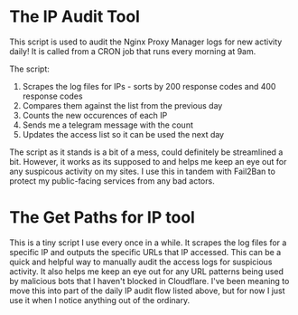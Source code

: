 # The IP Audit Tool

This script is used to audit the Nginx Proxy Manager logs for new activity daily!
It is called from a CRON job that runs every morning at 9am.

The script:
  1. Scrapes the log files for IPs - sorts by 200 response codes and 400 response codes
  2. Compares them against the list from the previous day
  3. Counts the new occurences of each IP
  4. Sends me a telegram message with the count
  5. Updates the access list so it can be used the next day

The script as it stands is a bit of a mess, could definitely be streamlined a bit. However, it works as its supposed to and helps me keep an eye out for any suspicous activity on my sites.
I use this in tandem with Fail2Ban to protect my public-facing services from any bad actors.

# The Get Paths for IP tool

This is a tiny script I use every once in a while. It scrapes the log files for a specific IP and outputs the specific URLs that IP accessed.
This can be a quick and helpful way to manually audit the access logs for suspicious activity. It also helps me keep an eye out for any URL patterns being used by malicious bots that I haven't blocked in Cloudflare.
I've been meaning to move this into part of the daily IP audit flow listed above, but for now I just use it when I notice anything out of the ordinary.
